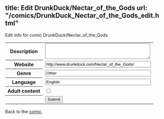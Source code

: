 title: Edit DrunkDuck/Nectar_of_the_Gods
url: "/comics/DrunkDuck_Nectar_of_the_Gods_edit.html"
---
Edit info for comic DrunkDuck/Nectar_of_the_Gods

<form name="comic" action="http://gaepostmail.appspot.com/comic/" method="post">
<table class="comicinfo">
<tr>
<th>Description</th><td><textarea name="description" cols="40" rows="3"></textarea></td>
</tr>
<tr>
<th>Website</th><td><input type="text" name="url" value="http://www.drunkduck.com/Nectar_of_the_Gods/" size="40"/></td>
</tr>
<tr>
<th>Genre</th><td><input type="text" name="genre" value="Other" size="40"/></td>
</tr>
<tr>
<th>Language</th><td><input type="text" name="language" value="English" size="40"/></td>
</tr>
<tr>
<th>Adult content</th><td><input type="checkbox" name="adult" value="adult" /></td>
</tr>
<tr>
<th></th><td>
<input type="hidden" name="comic" value="DrunkDuck_Nectar_of_the_Gods" />
<input type="submit" name="submit" value="Submit" />
</td>
</tr>
</table>
</form>

Back to the [comic](DrunkDuck_Nectar_of_the_Gods.html).
